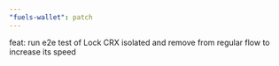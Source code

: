 ```yaml
---
"fuels-wallet": patch
---
```


feat: run e2e test of Lock CRX isolated and remove from regular flow to increase its speed
